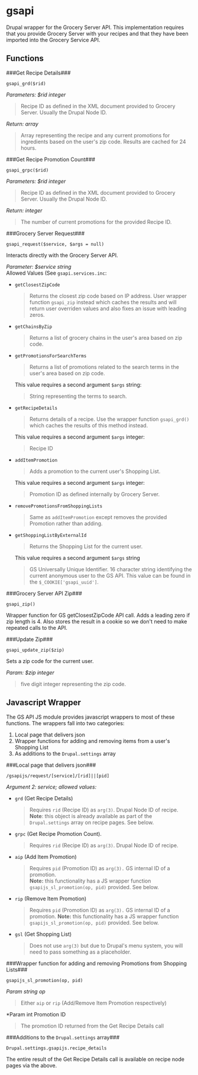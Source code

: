 gsapi
=====

Drupal wrapper for the Grocery Server API. This implementation requires that
you provide Grocery Server with your recipes and that they have been imported
into the Grocery Service API.

Functions
---------

###Get Recipe Details###

    gsapi_grd($rid)

*Parameters: $rid integer*  
> Recipe ID as defined in the XML document provided to Grocery Server.
> Usually the Drupal Node ID.

*Return: array*  
> Array representing the recipe and any current promotions for ingredients
> based on the user's zip code. Results are cached for 24 hours.

###Get Recipe Promotion Count###

    gsapi_grpc($rid)

*Parameters: $rid integer*  
> Recipe ID as defined in the XML document provided to Grocery Server.
> Usually the Drupal Node ID.

*Return: integer*  
> The number of current promotions for the provided Recipe ID.

###Grocery Server Request###

    gsapi_request($service, $args = null)

Interacts directly with the Grocery Server API.

*Parameter: $service string*  
  Allowed Values (See `gsapi.services.inc`:

* `getClosestZipCode`
  > Returns the closest zip code based on IP address. User wrapper function
  > `gsapi_zip` instead which caches the results and will return user overriden
  > values and also fixes an issue with leading zeros.

* `getChainsByZip`
  > Returns a list of grocery chains in the user's area based on zip code.

* `getPromotionsForSearchTerms`
  > Returns a list of promotions related to the search terms in the user's area
  > based on zip code.

  This value requires a second argument `$args` string:
  > String representing the terms to search.

* `getRecipeDetails`
  > Returns details of a recipe. Use the wrapper function `gsapi_grd()` which
  > caches the results of this method instead.

  This value requires a second argument `$args` integer:
  > Recipe ID

* `addItemPromotion`
  > Adds a promotion to the current user's Shopping List.

  This value requires a second argument `$args` integer:
  > Promotion ID as defined internally by Grocery Server.

* `removePromotionsFromShoppingLists`
  > Same as `addItemPromotion` except removes the provided Promotion rather
  > than adding.

* `getShoppingListByExternalId`
  > Returns the Shopping List for the current user.

  This value requires a second argument `$args` string
  > GS Universally Unique Identifier. 16 character string identifying the
  > current anonymous user to the GS API. This value can be found in the
  `$_COOKIE['gsapi_uuid']`.

###Grocery Server API Zip###

    gsapi_zip()

Wrapper function for GS getClosestZipCode API call. Adds a leading zero if
zip length is 4. Also stores the result in a cookie so we don't need to make
repeated calls to the API.

###Update Zip###

    gsapi_update_zip($zip)

Sets a zip code for the current user.

*Param: $zip integer*  
> five digit integer representing the zip code.

Javascript Wrapper
------------------

The GS API JS module provides javascript wrappers to most of these functions.
The wrappers fall into two categories:

1. Local page that delivers json
2. Wrapper functions for adding and removing items from a user's Shopping List
3. As additions to the `Drupal.settings` array

###Local page that delivers json###

    /gsapijs/request/[service]/[rid]||[pid]

*Argument 2: service; allowed values:*

* `grd` (Get Recipe Details)
  > Requires `rid` (Recipe ID) as `arg(3)`. Drupal Node ID of recipe.  
  > **Note**: this object is already available as part of the
  > `Drupal.settings` array on recipe pages. See below.

* `grpc` (Get Recipe Promotion Count).
  > Requires `rid` (Recipe ID) as `arg(3)`. Drupal Node ID of recipe.

* `aip` (Add Item Promotion)
  > Requires `pid` (Promotion ID) as `arg(3).` GS internal ID of a promotion.  
  > **Note:** this functionality has a JS wrapper function
  > `gsapijs_sl_promotion(op, pid)` provided. See below.

* `rip` (Remove Item Promotion)  
  > Requires `pid` (Promotion ID) as `arg(3).` GS internal ID of a promotion.
  > **Note:** this functionality has a JS wrapper function
  > `gsapijs_sl_promotion(op, pid)` provided. See below.

* `gsl` (Get Shopping List)  
  > Does not use `arg(3)` but due to Drupal's menu system, you will need to
  > pass something as a placeholder.

###Wrapper function for adding and removing Promotions from Shopping Lists###

    gsapijs_sl_promotion(op, pid)

*Param string op*
> Either `aip` or `rip` (Add/Remove Item Promotion respectively)

*Param int Promotion ID
> The promotion ID returned from the Get Recipe Details call

###Additions to the `Drupal.settings` array###

    Drupal.settings.gsapijs.recipe_details

The entire result of the Get Recipe Details call is available on recipe node
pages via the above.

